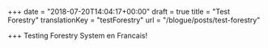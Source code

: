 +++
date = "2018-07-20T14:04:17+00:00"
draft = true
title = "Test Forestry"
translationKey = "testForestry"
url = "/blogue/posts/test-forestry"

+++
Testing Forestry System en Francais!
